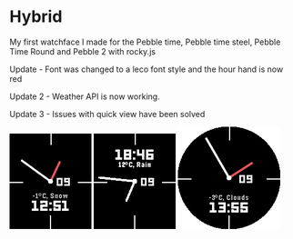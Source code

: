 # Hybrid
My first watchface I made for the Pebble time, Pebble time steel, Pebble Time Round and Pebble 2 with rocky.js

Update - Font was changed to a leco font style and the hour hand is now red

Update 2 - Weather API is now working.

Update 3 - Issues with quick view have been solved

![Pebble Time](Screenshots/pebble_screenshot_2020-02-09_12-51-26.png)
![Pebble 2](Screenshots/pebble_screenshot_2020-02-09_18-46-44.png)
![Pebble Time Round](Screenshots/pebble_screenshot_2020-02-09_13-55-23.png)

